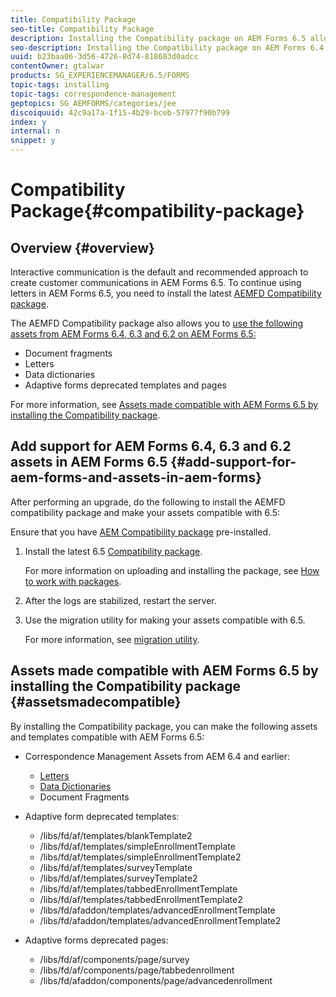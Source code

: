 ```yaml
---
title: Compatibility Package
seo-title: Compatibility Package
description: Installing the Compatibility package on AEM Forms 6.5 allows you to use the Correspondence Management assets from AEM Forms 6.4 and earlier versions and deprecated adaptive forms templates and pages 
seo-description: Installing the Compatibility package on AEM Forms 6.4 allows you to use the Correspondence Management assets from AEM Forms 6.4 and deprecated adaptive forms templates and pages
uuid: b23baa06-3d56-4726-8d74-818683d0adcc
contentOwner: gtalwar
products: SG_EXPERIENCEMANAGER/6.5/FORMS
topic-tags: installing
topic-tags: correspondence-management
geptopics: SG_AEMFORMS/categories/jee
discoiquuid: 42c9a17a-1f15-4b29-bceb-57977f90b799
index: y
internal: n
snippet: y
---
```


# Compatibility Package{#compatibility-package}

## Overview {#overview}

Interactive communication is the default and recommended approach to create customer communications in AEM Forms 6.5. To continue using letters in AEM Forms 6.5, you need to install the latest [AEMFD Compatibility package](https://helpx.adobe.com/aem-forms/kb/aem-forms-releases.html).

The AEMFD Compatibility package also allows you to [use the following assets from AEM Forms 6.4, 6.3 and 6.2 on AEM Forms 6.5:](../../../6-5/forms/using/compatibility-package.md#add-support-for-aem-forms-and-assets-in-aem-forms)

* Document fragments
* Letters
* Data dictionaries
* Adaptive forms deprecated templates and pages

For more information, see [Assets made compatible with AEM Forms 6.5 by installing the Compatibility package](../../../6-5/forms/using/compatibility-package.md#assetsmadecompatible).

<!--
Comment Type: annotation
Last Modified By: gtalwar
Last Modified Date: 2018-04-11T02:24:20.738-0400
https://chl-author-preview.corp.adobe.com/content/help/en/experience-manager/6-5/sites/deploying/using/backward-compatibility.html
-->

## Add support for AEM Forms 6.4, 6.3 and 6.2 assets in AEM Forms 6.5 {#add-support-for-aem-forms-and-assets-in-aem-forms}

After performing an upgrade, do the following to install the AEMFD compatibility package and make your assets compatible with 6.5:

Ensure that you have [AEM Compatibility package](https://helpx.adobe.com/aem-forms/kb/aem-forms-releases.html) pre-installed.

1. Install the latest 6.5 [Compatibility package](https://helpx.adobe.com/aem-forms/kb/aem-forms-releases.html).

   For more information on uploading and installing the package, see [How to work with packages](../../../6-5/sites/administering/using/package-manager.md).

   <!--
   Comment Type: annotation
   Last Modified By: gtalwar
   Last Modified Date: 2018-04-16T03:42:19.551-0400
   link to the package share
   -->

1. After the logs are stabilized, restart the server. 
1. Use the migration utility for making your assets compatible with 6.5.

   For more information, see [migration utility](../../../6-5/forms/using/migration-utility.md).

## Assets made compatible with AEM Forms 6.5 by installing the Compatibility package {#assetsmadecompatible}

By installing the Compatibility package, you can make the following assets and templates compatible with AEM Forms 6.5:

* Correspondence Management Assets from AEM 6.4 and earlier:

    * [Letters](../../../6-5/forms/using/create-letter.md)
    * [Data Dictionaries](/6-5/forms/using/data-dictionary.html?cq_ck=1519292756160)
    * Document Fragments

* Adaptive form deprecated templates:

    * /libs/fd/af/templates/blankTemplate2
    * /libs/fd/af/templates/simpleEnrollmentTemplate
    * /libs/fd/af/templates/simpleEnrollmentTemplate2
    * /libs/fd/af/templates/surveyTemplate
    * /libs/fd/af/templates/surveyTemplate2
    * /libs/fd/af/templates/tabbedEnrollmentTemplate
    * /libs/fd/af/templates/tabbedEnrollmentTemplate2
    * /libs/fd/afaddon/templates/advancedEnrollmentTemplate
    * /libs/fd/afaddon/templates/advancedEnrollmentTemplate2

* Adaptive forms deprecated pages:

    * /libs/fd/af/components/page/survey
    * /libs/fd/af/components/page/tabbedenrollment
    * /libs/fd/afaddon/components/page/advancedenrollment

<!--
Comment Type: annotation
Last Modified By: gtalwar
Last Modified Date: 2018-04-11T02:43:59.685-0400
doc fragments too
-->

